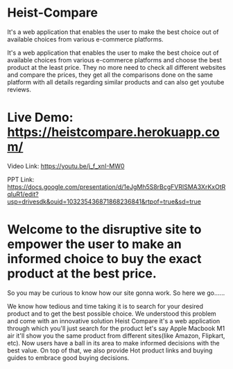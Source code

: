 # Heist-Compare
It's a web application that enables the user to make the best choice out of available choices from various e-commerce platforms.

It's a web application that enables the user to make the best choice out of available choices from various e-commerce platforms and choose the best product at the least price. They no more need to check all different websites and compare the prices, they get all the comparisons done on the same platform with all details regarding similar products and can also get youtube reviews.

# Live Demo: https://heistcompare.herokuapp.com/
Video Link: https://youtu.be/j_f_xnI-MW0

PPT Link: https://docs.google.com/presentation/d/1eJgMh5S8rBcgFVRlSMA3XrKxOtRqIuR1/edit?usp=drivesdk&ouid=103235436871868236841&rtpof=true&sd=true

# Welcome to the disruptive site to empower the user to make an informed choice to buy the exact product at the best price.

So you may be curious to know how our site gonna work. So here we go......

We know how tedious and time taking it is to search for your desired product and to get the best possible choice. We understood this problem and come with an innovative solution Heist Compare it's a web application through which you'll just search for the product let's say Apple Macbook M1 air it'll show you the same product from different sites(like Amazon, Flipkart, etc). Now users have a ball in its area to make informed decisions with the best value. On top of that, we also provide Hot product links and buying guides to embrace good buying decisions.

